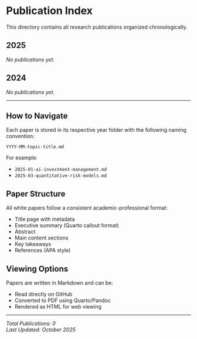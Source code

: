 # Publication Index

This directory contains all research publications organized chronologically.

## 2025

*No publications yet.*

## 2024

*No publications yet.*

---

## How to Navigate

Each paper is stored in its respective year folder with the following naming convention:

```
YYYY-MM-topic-title.md
```

For example:
- `2025-01-ai-investment-management.md`
- `2025-03-quantitative-risk-models.md`

## Paper Structure

All white papers follow a consistent academic-professional format:
- Title page with metadata
- Executive summary (Quarto callout format)
- Abstract
- Main content sections
- Key takeaways
- References (APA style)

## Viewing Options

Papers are written in Markdown and can be:
- Read directly on GitHub
- Converted to PDF using Quarto/Pandoc
- Rendered as HTML for web viewing

---

*Total Publications: 0*  
*Last Updated: October 2025*

